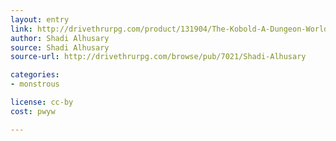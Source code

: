 ```yaml
---
layout: entry
link: http://drivethrurpg.com/product/131904/The-Kobold-A-Dungeon-World-Playbook
author: Shadi Alhusary
source: Shadi Alhusary
source-url: http://drivethrurpg.com/browse/pub/7021/Shadi-Alhusary

categories:
- monstrous

license: cc-by
cost: pwyw

---
```

